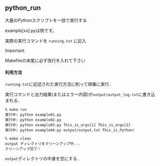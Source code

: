 ## python_run
大量のPythonスクリプトを一括で実行する

example[xx].pyは例です。

実際の実行コマンドを `running.txt` に記入

> [!IMPORTANT]
> Makefileの末尾に必ず改行を入れて下さい

#### 利用方法

`running.txt`に記述された実行方法に則って順番に実行．

実行コマンドと出力結果(またはエラー内容)が`output/output_log.txt`に書き込まれる．
```
% make run
実行中: python example01.py
実行中: python example02.py
実行中: python example03.py This_is_argv[1] This_is_argv[2]
実行中: python example04.py output/output.txt This_is_Python!
```


```
% make clean
output ディレクトリをクリーンアップ中...
クリーンアップ完了！
```
`output`ディレクトリの中身を空にする．
